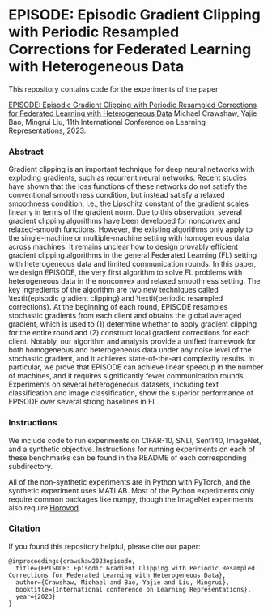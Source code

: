 # EPISODE: Episodic Gradient Clipping with Periodic Resampled Corrections for Federated Learning with Heterogeneous Data

This repository contains code for the experiments of the paper

[EPISODE: Episodic Gradient Clipping with Periodic Resampled Corrections for Federated Learning with Heterogeneous Data](https://openreview.net/forum?id=ytZIYmztET)
Michael Crawshaw, Yajie Bao, Mingrui Liu, 11th International Conference on Learning Representations, 2023.

### Abstract
Gradient clipping is an important technique for deep neural networks with exploding gradients, such as recurrent neural networks. Recent studies have shown that the loss functions of these networks do not satisfy the conventional smoothness condition, but instead satisfy a relaxed smoothness condition, i.e., the Lipschitz constant of the gradient scales linearly in terms of the gradient norm. Due to this observation, several gradient clipping algorithms have been developed for nonconvex and relaxed-smooth functions. However, the existing algorithms only apply to the single-machine or multiple-machine setting with homogeneous data across machines. It remains unclear how to design provably efficient gradient clipping algorithms in the general Federated Learning (FL) setting with heterogeneous data and limited communication rounds. In this paper, we design EPISODE, the very first algorithm to solve FL problems with heterogeneous data in the nonconvex and relaxed smoothness setting. The key ingredients of the algorithm are two new techniques called \textit{episodic gradient clipping} and \textit{periodic resampled corrections}. At the beginning of each round, EPISODE resamples stochastic gradients from each client and obtains the global averaged gradient, which is used to (1) determine whether to apply gradient clipping for the entire round and (2) construct local gradient corrections for each client. Notably, our algorithm and analysis provide a unified framework for both homogeneous and heterogeneous data under any noise level of the stochastic gradient, and it achieves state-of-the-art complexity results. In particular, we prove that EPISODE can achieve linear speedup in the number of machines, and it requires significantly fewer communication rounds. Experiments on several heterogeneous datasets, including text classification and image classification, show the superior performance of EPISODE over several strong baselines in FL.

### Instructions
We include code to run experiments on CIFAR-10, SNLI, Sent140, ImageNet, and a synthetic objective. Instructions for running experiments on each of these benchmarks can be found in the README of each corresponding subdirectory.

All of the non-synthetic experiments are in Python with PyTorch, and the synthetic experiment uses MATLAB. Most of the Python experiments only require common packages like numpy, though the ImageNet experiments also require [Horovod](https://github.com/horovod/horovod).

### Citation
If you found this repository helpful, please cite our paper:
```
@inproceedings{crawshaw2023episode,
  title={EPISODE: Episodic Gradient Clipping with Periodic Resampled Corrections for Federated Learning with Heterogeneous Data},
  author={Crawshaw, Michael and Bao, Yajie and Liu, Mingrui},
  booktitle={International conference on Learning Representations},
  year={2023}
}
```
